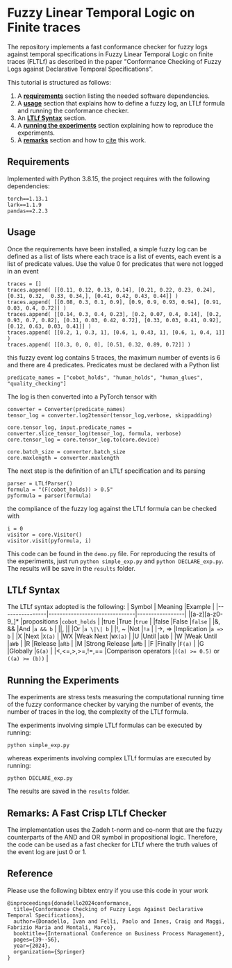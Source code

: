 # Fuzzy Linear Temporal Logic on Finite traces
The repository implements a fast conformance checker for fuzzy logs against temporal specifications in Fuzzy Linear Temporal Logic on finite traces (FLTLf) as described in the paper "Conformance Checking of Fuzzy Logs against Declarative Temporal Specifications".

This tutorial is structured as follows:
1. A [**requirements**](#Requirements) section listing the needed software dependencies.
2. A [**usage**](#Usage) section that explains how to define a fuzzy log, an LTLf formula and running the conformance checker.
3. An [**LTLf Syntax**](#LTLf-Syntax) section.
4. A [**running the experiments**](#Running-the-Experiments) section explaining how to reproduce the experiments.
5. A [**remarks**](#Remarks:-A-Fast-Crisp-LTLf-Checker) section and how to [cite](#Reference) this work.

## Requirements
Implemented with Python 3.8.15, the project requires with the following dependencies:
```
torch==1.13.1
lark==1.1.9
pandas==2.2.3
```

## Usage
Once the requirements have been installed, a simple fuzzy log can be defined as a list of lists where each trace is a list of events, each event is a list of predicate values. Use the value 0 for predicates that were not logged in an event
```
traces = []
traces.append( [[0.11, 0.12, 0.13, 0.14], [0.21, 0.22, 0.23, 0.24], [0.31, 0.32,  0.33, 0.34,], [0.41, 0.42, 0.43, 0.44]] ) 
traces.append( [[0.08, 0.3, 0.1, 0.9], [0.9, 0.9, 0.93, 0.94], [0.91, 0.03, 0.4, 0.72]] )
traces.append( [[0.14, 0.3, 0.4, 0.23], [0.2, 0.07, 0.4, 0.14], [0.2, 0.93, 0.7, 0.82], [0.31, 0.03, 0.42, 0.72], [0.33, 0.03, 0.41, 0.92], [0.12, 0.63, 0.03, 0.41]] )
traces.append( [[0.2, 1, 0.3, 1], [0.6, 1, 0.43, 1], [0.6, 1, 0.4, 1]] )
traces.append( [[0.3, 0, 0, 0], [0.51, 0.32, 0.89, 0.72]] )
```
this fuzzy event log contains 5 traces, the maximum number of events is 6 and there are 4 predicates. Predicates must be declared with a Python list
```
predicate_names = ["cobot_holds", "human_holds", "human_glues", "quality_checking"]
```
The log is then converted into a PyTorch tensor with
```
converter = Converter(predicate_names)    
tensor_log = converter.log2tensor(tensor_log,verbose, skippadding) 

core.tensor_log, input.predicate_names = converter.slice_tensor_log(tensor_log, formula, verbose)
core.tensor_log = core.tensor_log.to(core.device)

core.batch_size = converter.batch_size
core.maxlength = converter.maxlength
```
The next step is the definition of an LTLf specification and its parsing
```
parser = LTLfParser()
formula = "(F(cobot_holds)) > 0.5" 
pyformula = parser(formula)
```
the compliance of the fuzzy log against the LTLf formula can be checked with
```
i = 0
visitor = core.Visitor()
visitor.visit(pyformula, i)
```
This code can be found in the `demo.py` file. For reproducing the results of the experiments, just run `python simple_exp.py` and `python DECLARE_exp.py`. The results will be save in the `results` folder.

## LTLf Syntax
The LTLf syntax adopted is the following:
|        Symbol  |            Meaning            |Example          |
|----------------|-------------------------------|-----------------|
|[a-z][a-z0-9_]* |propositions                   |`cobot_holds`    |
|true            |True                           |`true`           |
|false           |False                          |`false`          |
|&, &&           |And                            |`a && b`         |
|\|, \|\|        |Or                             |`a \|\| b`       |
|!, ~            |Not                            |`!a`             |
|->, =>          |Implication                    |`a => b`         |
|X               |Next                           |`X(a)`           |
|WX              |Weak Next                      |`WX(a)`          |
|U               |Until                          |`aUb`            |
|W               |Weak Until                     |`aWb`            |
|R               |Release                        |`aRb`            |
|M               |Strong Release                 |`aMb`            |
|F               |Finally                        |`F(a)`           |
|G               |Globally                       |`G(a)`           |
|<,<=,>,>=,!=,== |Comparison operators           |`((a) >= 0.5)` or `((a) >= (b))`   |

## Running the Experiments
The experiments are stress tests measuring the computational running time of the fuzzy conformance checker by varying the number of events, the number of traces in the log, the complexity of the LTLf formula.

The experiments involving simple LTLf formulas can be executed by running:
```
python simple_exp.py
```
whereas experiments involving complex LTLf formulas are executed by running:
```
python DECLARE_exp.py
```
The results are saved in the `results` folder.

## Remarks: A Fast Crisp LTLf Checker
The implementation uses the Zadeh t-norm and co-norm that are the fuzzy counterparts of the AND and OR symbol in propositional logic. Therefore, the code can be used as a fast checker for LTLf where the truth values of the event log are just 0 or 1.

## Reference
Please use the following bibtex entry if you use this code in your work
```
@inproceedings{donadello2024conformance,
  title={Conformance Checking of Fuzzy Logs Against Declarative Temporal Specifications},
  author={Donadello, Ivan and Felli, Paolo and Innes, Craig and Maggi, Fabrizio Maria and Montali, Marco},
  booktitle={International Conference on Business Process Management},
  pages={39--56},
  year={2024},
  organization={Springer}
}
```
